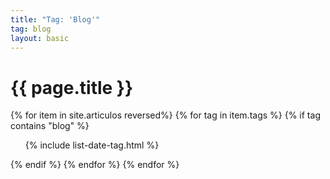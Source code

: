 ```yaml
---
title: "Tag: 'Blog'"
tag: blog
layout: basic
---
```


<h1>{{ page.title }}</h1>

{% for item in site.articulos reversed%}
{% for tag in item.tags %}
{% if tag contains "blog" %}
<ul>
    {% include list-date-tag.html %}
</ul>
{% endif %}
{% endfor %}
{% endfor %}